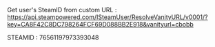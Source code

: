 Get user's SteamID from custom URL : 
https://api.steampowered.com/ISteamUser/ResolveVanityURL/v0001/?key=CA8F42C8DC798264FCF69D088BB2E918&vanityurl=cbobb


STEAMID : 76561197973393048
